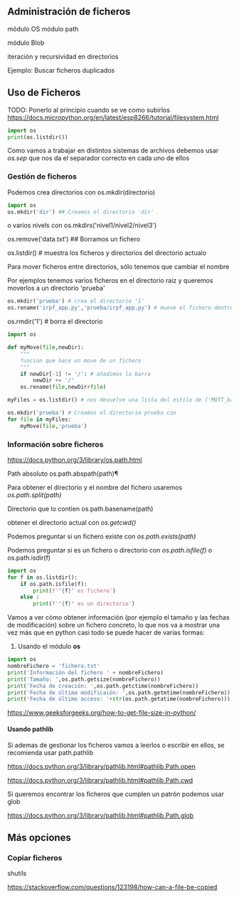 ## Administración de ficheros

módulo OS
módulo path

módulo Blob


iteración y recursividad en directorios

Ejemplo: Buscar ficheros duplicados


## Uso de Ficheros

TODO: Ponerlo al principio cuando se ve como subirlos
https://docs.micropython.org/en/latest/esp8266/tutorial/filesystem.html

```python
import os
print(os.listdir())
```

Como vamos a trabajar en distintos sistemas de archivos debemos usar *os.sep* que nos da el separador correcto en cada uno de ellos


### Gestión de ficheros

Podemos crea directorios con os.mkdir(directorio)

```python
import os
os.mkdir('dir') ## Creamos el directorio 'dir'
```

o varios nivels con os.mkdirs('nivel1/nivel2/nivel3')

os.remove('data.txt') ## Borramos un fichero


os.listdir() # muestra los ficheros y directorios del directorio actualo

Para mover ficheros entre directorios, sólo tenemos que cambiar el nombre

Por ejemplos tenemos varios ficheros en el directorio raiz y queremos moverlos a un directorio 'prueba'

```python
os.mkdir('prueba') # crea el directorio '1'
os.rename('irpf_app.py','prueba/irpf_app.py') # mueve el fichero dentro del directorio
```

os.rmdir('1') # borra el directorio


```python
import os

def myMove(file,newDir):
    """
    funcion que hace un move de un fichero
    """
    if newDir[-1] != '/': # añadimos la barra
        newDir += '/'
    os.rename(file,newDir+file)

myFiles = os.listdir() # nos devuelve una lista del estilo de ['MQTT_base.py', 'MQTT_test.py', 'MyDateTime.py', 'NeoPixelTHO.py', 'Utils.py','config.py', 'ds18x20.py', 'main_consola.py','test_lcd.py','umqttsimple.py']

os.mkdir('prueba') # Creamos el directorio prueba con
for file in myFiles:
    myMove(file,'prueba')
```

### Información sobre ficheros

https://docs.python.org/3/library/os.path.html


Path absoluto os.path.abspath(path)¶

Para obtener el directorio y el nombre del fichero usaremos *os.path.split(path)*

Directorio que lo contien os.path.basename(path)

obtener el directorio actual con *os.getcwd()*

Podemos preguntar si un fichero existe con *os.path.exists(path)*

Podemos preguntar si es un fichero o directorio con *os.path.isfile(f)* o os.path.isdir(f)

```python
import os
for f in os.listdir():
    if os.path.isfile(f): 
        print(f'"{f}" es fichero')
    else : 
        print(f'"{f}" es un directorio')
```


Vamos a ver cómo obtener información (por ejemplo el tamaño y las fechas de modificación) sobre un fichero concreto, lo que nos va a mostrar una vez más que en python casi todo se puede hacer de varias formas:

1. Usando el módulo **os**

```python
import os
nombreFichero = 'fichero.txt'
print('Información del fichero ' + nombreFichero)
print('Tamaño: ',os.path.getsize(nombreFichero))
print('Fecha de creación: ',os.path.getctime(nombreFichero))
print('Fecha de última modificaión: ',os.path.getmtime(nombreFichero))
print('Fecha de último acceso: '+str(os.path.getatime(nombreFichero)))
```



https://www.geeksforgeeks.org/how-to-get-file-size-in-python/



#### Usando pathlib

Si ademas de gestionar los ficheros vamos a leerlos o escribir en ellos, se recomienda usar path.pathlib

https://docs.python.org/3/library/pathlib.html#pathlib.Path.open

https://docs.python.org/3/library/pathlib.html#pathlib.Path.cwd


Si queremos encontrar los ficheros que cumplen un patrón podemos usar glob


https://docs.python.org/3/library/pathlib.html#pathlib.Path.glob

## Más opciones


### Copiar ficheros
shutils


https://stackoverflow.com/questions/123198/how-can-a-file-be-copied